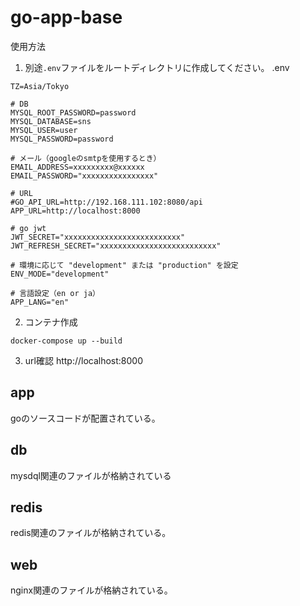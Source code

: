 # go-app-base

使用方法

1. 別途`.env`ファイルをルートディレクトリに作成してください。
.env
```env
TZ=Asia/Tokyo

# DB
MYSQL_ROOT_PASSWORD=password
MYSQL_DATABASE=sns
MYSQL_USER=user
MYSQL_PASSWORD=password

# メール（googleのsmtpを使用するとき）
EMAIL_ADDRESS=xxxxxxxxx@xxxxxx
EMAIL_PASSWORD="xxxxxxxxxxxxxxxx"

# URL
#GO_API_URL=http://192.168.111.102:8080/api
APP_URL=http://localhost:8000

# go jwt
JWT_SECRET="xxxxxxxxxxxxxxxxxxxxxxxxxx"
JWT_REFRESH_SECRET="xxxxxxxxxxxxxxxxxxxxxxxxxx"

# 環境に応じて "development" または "production" を設定
ENV_MODE="development"

# 言語設定（en or ja）
APP_LANG="en"
```
2. コンテナ作成
```
docker-compose up --build
```
3. url確認
http://localhost:8000



## app

goのソースコードが配置されている。

## db

mysdql関連のファイルが格納されている

## redis

redis関連のファイルが格納されている。

## web

nginx関連のファイルが格納されている。
